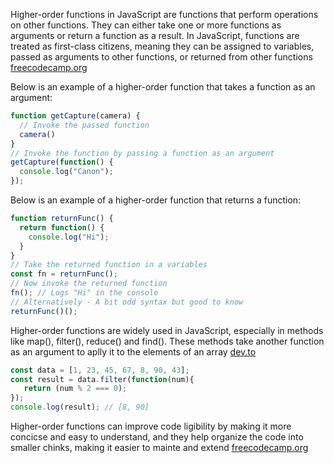 Higher-order functions in JavaScript are functions that perform operations on other functions. They can either take one or more functions as arguments or return a function as a result. In JavaScript, functions are treated as first-class citizens, meaning they can be assigned to variables, passed as arguments to other functions, or returned from other functions [freecodecamp.org](https://www.freecodecamp.org/news/higher-order-functions-in-javascript-examples/)

Below is an example of a higher-order function that takes a function as an argument:

```javascript
function getCapture(camera) {
  // Invoke the passed function
  camera()
}
// Invoke the function by passing a function as an argument
getCapture(function() {
  console.log("Canon");
});
```

Below is an example of a higher-order function that returns a function:

```javascript
function returnFunc() {
  return function() {
    console.log("Hi");
  }
}
// Take the returned function in a variables
const fn = returnFunc();
// Now invoke the returned function
fn(); // Logs "Hi" in the console
// Alternatively - A bit odd syntax but good to know
returnFunc()();
```

Higher-order functions are widely used in JavaScript, especially in methods like map(), filter(), reduce() and find(). These methods take another function as an argument to aplly it to the elements of an array [dev.to](https://dev.to/atapas/higher-order-functionshof-in-javascript-explain-like-im-five-402f)

```javascript
const data = [1, 23, 45, 67, 8, 90, 43];
const result = data.filter(function(num){
   return (num % 2 === 0);
});
console.log(result); // [8, 90]
```

Higher-order functions can improve code ligibility by making it more concicse and easy to understand, and they help organize the code into smaller chinks, making it easier to mainte and extend [freecodecamp.org](https://www.freecodecamp.org/news/higher-order-functions-in-javascript-explained/)
